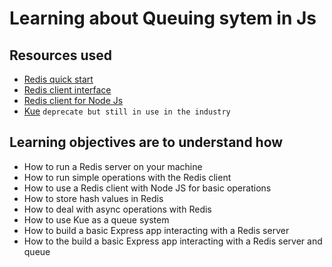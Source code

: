 # Learning about Queuing sytem in Js

## Resources used
* [Redis quick start](https://redis.io/docs/getting-started/)
* [Redis client interface](https://redis.io/docs/ui/cli/)
* [Redis client for Node Js](https://github.com/redis/node-redis)
* [Kue](https://github.com/Automattic/kue) `deprecate but still in use in the industry`

## Learning objectives are to understand how
* How to run a Redis server on your machine
* How to run simple operations with the Redis client
* How to use a Redis client with Node JS for basic operations
* How to store hash values in Redis
* How to deal with async operations with Redis
* How to use Kue as a queue system
* How to build a basic Express app interacting with a Redis server
* How to the build a basic Express app interacting with a Redis server and queue

